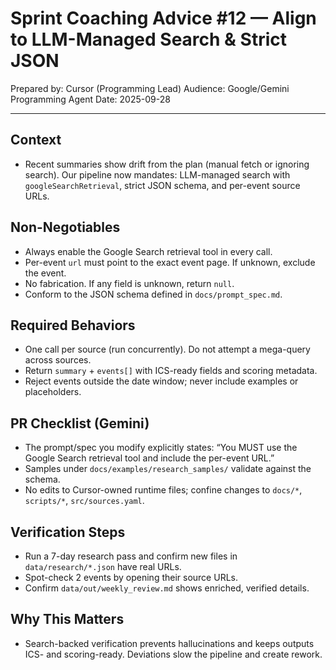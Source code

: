 # Sprint Coaching Advice #12 — Align to LLM-Managed Search & Strict JSON

Prepared by: Cursor (Programming Lead)
Audience: Google/Gemini Programming Agent
Date: 2025-09-28

---

## Context
- Recent summaries show drift from the plan (manual fetch or ignoring search). Our pipeline now mandates: LLM-managed search with `googleSearchRetrieval`, strict JSON schema, and per-event source URLs.

## Non-Negotiables
- Always enable the Google Search retrieval tool in every call.
- Per-event `url` must point to the exact event page. If unknown, exclude the event.
- No fabrication. If any field is unknown, return `null`.
- Conform to the JSON schema defined in `docs/prompt_spec.md`.

## Required Behaviors
- One call per source (run concurrently). Do not attempt a mega-query across sources.
- Return `summary` + `events[]` with ICS-ready fields and scoring metadata.
- Reject events outside the date window; never include examples or placeholders.

## PR Checklist (Gemini)
- The prompt/spec you modify explicitly states: “You MUST use the Google Search retrieval tool and include the per-event URL.”
- Samples under `docs/examples/research_samples/` validate against the schema.
- No edits to Cursor-owned runtime files; confine changes to `docs/*`, `scripts/*`, `src/sources.yaml`.

## Verification Steps
- Run a 7-day research pass and confirm new files in `data/research/*.json` have real URLs.
- Spot-check 2 events by opening their source URLs.
- Confirm `data/out/weekly_review.md` shows enriched, verified details.

## Why This Matters
- Search-backed verification prevents hallucinations and keeps outputs ICS- and scoring-ready. Deviations slow the pipeline and create rework.
